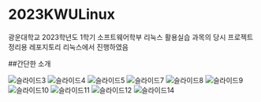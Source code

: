 # 2023KWULinux
광운대학교 2023학년도 1학기 소프트웨어학부 리눅스 활용실습 과목의 당시 프로젝트 정리용 레포지토리
리눅스에서 진행하였음

##간단한 소개


![슬라이드3](https://github.com/user-attachments/assets/e9401baf-6cd2-459f-a52a-951b70f1aac4)
![슬라이드4](https://github.com/user-attachments/assets/80799b07-131f-4699-8282-567b8c9e9f37)
![슬라이드5](https://github.com/user-attachments/assets/509a491a-7584-4694-8dd8-6b9d30274418)
![슬라이드7](https://github.com/user-attachments/assets/fc27c63f-f427-43ab-bc15-283d60d66715)
![슬라이드8](https://github.com/user-attachments/assets/62412116-caf0-4dd4-a1c5-12f603b0c005)
![슬라이드9](https://github.com/user-attachments/assets/e92a288e-7aa6-4ad9-8530-b9221180b188)
![슬라이드10](https://github.com/user-attachments/assets/7ed0524a-405a-4d84-a552-cc2ade313816)
![슬라이드11](https://github.com/user-attachments/assets/8eafba30-d2d5-40de-8059-32414ea525f8)
![슬라이드12](https://github.com/user-attachments/assets/07668e07-79cf-4cd9-b09d-79c5f675c728)
![슬라이드14](https://github.com/user-attachments/assets/2b79625e-19a9-4c5c-bcf8-5202762c5499)
